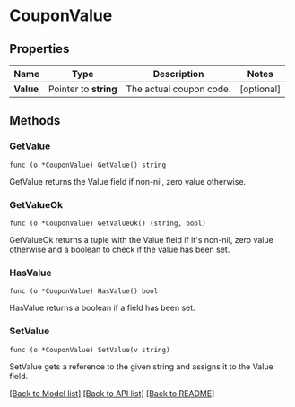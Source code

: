 # CouponValue

## Properties

Name | Type | Description | Notes
------------ | ------------- | ------------- | -------------
**Value** | Pointer to **string** | The actual coupon code. | [optional] 

## Methods

### GetValue

`func (o *CouponValue) GetValue() string`

GetValue returns the Value field if non-nil, zero value otherwise.

### GetValueOk

`func (o *CouponValue) GetValueOk() (string, bool)`

GetValueOk returns a tuple with the Value field if it's non-nil, zero value otherwise
and a boolean to check if the value has been set.

### HasValue

`func (o *CouponValue) HasValue() bool`

HasValue returns a boolean if a field has been set.

### SetValue

`func (o *CouponValue) SetValue(v string)`

SetValue gets a reference to the given string and assigns it to the Value field.


[[Back to Model list]](../README.md#documentation-for-models) [[Back to API list]](../README.md#documentation-for-api-endpoints) [[Back to README]](../README.md)


